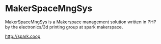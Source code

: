 # MakerSpaceMngSys
MakerSpaceMngSys is a Makerspace management solution written in PHP by the electronics/3d printing group at spark makerspace.

http://spark.coop
